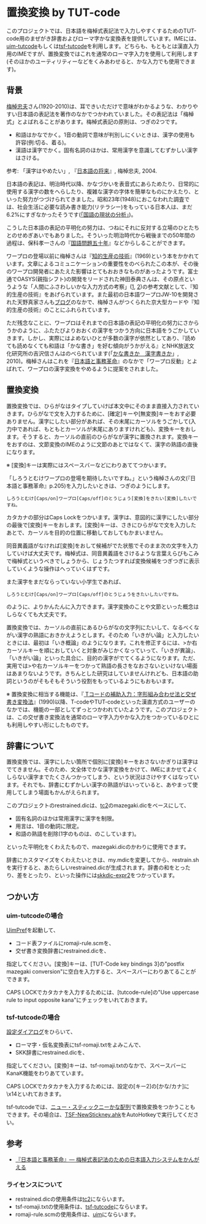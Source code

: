 # 置換変換 by TUT-code

このプロジェクトでは、日本語を梅棹式表記法で入力しやすくするためのTUT-code用のまぜがき辞書およびローマ字かな変換表を提供しています。IMEには、[uim-tutcode](https://github.com/uim/uim-doc-ja/wiki/UimTutcode)もしくは[tsf-tutcode](https://github.com/deton/tsf-tutcode)を利用します。どちらも、もともとは漢直入力用のIMEですが、置換変換ではこれを通常のローマ字入力を使用して利用します(そのほかのユーティリティーなどをくみあわせると、かな入力でも使用できます)。

## 背景

[梅棹忠夫](http://rondokreanto.com/tadao_umesao/)さん(1920-2010)は、耳できいただけで意味がわかるような、わかりやすい日本語の表記法を著作のなかでつかわれていました。その表記法は「梅棹式」とよばれることがあります。梅棹式表記の原則は、つぎの2つです。

* 和語はかなでかく。1音の動詞で意味が判別しにくいときは、漢字の使用も許容(例:切る、着る)。
* 漢語は漢字でかく。固有名詞のほかは、常用漢字を意識してむずかしい漢字はさける。

参考: 「漢字はやめたい」, 『[日本語の将来](https://www.amazon.co.jp/dp/4140910011)』,  梅棹忠夫, 2004.

日本語の表記は、明治時代以降、かなづかいを表音式にあらためたり、日常的に使用する漢字の数をへらしたり、複雑な漢字の字体を簡単なものにかえたり、といった努力がつづけられてきました。昭和23年(1948)におこなわれた調査では、社会生活に必要な読み書き能力(リテラシー)をもっている日本人は、まだ6.2%にすぎなかったそうです([「国語の現状の分析」](http://www.bunka.go.jp/kokugo_nihongo/sisaku/joho/joho/kakuki/01/tosin01/02.html))。

こうした日本語の表記の平明化の努力は、つねにそれに反対する立場のひとたちとのせめぎあいでもありました。そういった明治時代から戦後までの50年間の過程は、保科孝一さんの『[国語問題五十年](http://uwazura.cocolog-nifty.com/blog/2006/07/post_c707.html)』などからしることができます。

ワープロの登場以前に梅棹さんは『[知的生産の技術](https://www.amazon.co.jp/dp/4004150930/)』(1969)という本をかかれています。文章によるコミュニケーションの重要性をのべられたこの本が、その後のワープロ開発者にあたえた影響はとてもおおきなものがあったようです。富士通でOASYS(親指シフト)の開発をリードされた神田泰典さんは、その原点というような「人間にふさわしいかな入力方式の考察」([1](http://www.ykanda.jp/oasgif/nin-1.jpg), [2](http://www.ykanda.jp/oasgif/nin-2.jpg))の参考文献として、『知的生産の技術』をあげられています。また最初の日本語ワープロJW-10を開発された天野真家さんも[ブログ](http://www.ne.jp/asahi/kanmu/heishi/wp1.html)のなかで、梅棹さんがつくられた京大型カードや『知的生産の技術』のことにふれられています。

ただ残念なことに、ワープロはそれまでの日本語の表記の平明化の努力にさからうかのように、ふたたびよりおおくの漢字をつかう方向に日本語をうごかしていきます。しかし、実際にはよめないひとが多数の漢字が依然としてあり、『読めても読めなくても和語は「かな書き」を好む傾向がうかがえる』とNHK放送文化研究所の吉沢信さんはのべられています(「[かな書きか　漢字書きか](http://www.nhk.or.jp/bunken/summary/kotoba/kotobax3/pdf/062.pdf)」, 2010)。梅棹さんはこれを『[日本語と事務革命](https://www.amazon.co.jp/dp/4062923386/)』のなかで「ワープロ反動」とよばれて、ワープロの漢字変換をやめるように提案をされました。

## 置換変換

置換変換では、ひらがなはタイプしていけば本文中にそのまま直接入力されていきます。ひらがなで文を入力するために、[確定]キーや[無変換]キーをおす必要ありません。漢字にしたい部分があれば、その末尾にカーソルをうごかして(入力中であれば、もともとカーソルが末尾にありますけれども)、変換キーをおします。そうすると、カーソルの直前のひらがなが漢字に置換されます。変換キーをおすのは、文節変換のIMEのように文節のあとではなくて、漢字の熟語の直後になります。

※ [変換]キーは実際にはスペースバーなどにわりあててつかいます。

「しろうとむけワープロの登場を期待したいですね。」という梅棹さんの文(『日本語と事務革命』p.205)を入力したいときは、つぎのようにします。

    しろうとむけ[Caps/on]ワープロ[Caps/off]のとうじょう[変換]をきたい[変換]したいですね。

カタカナの部分はCaps Lockをつかいます。漢字は、意図的に漢字にしたい部分の最後で[変換]キーをおします。[変換]キーは、さきにひらがなで文を入力したあとで、カーソルを目的の位置に移動しておしてもかまいません。

同音異義語がなければ[変換]をおして候補がでた状態でそのまま次の文字を入力していけば大丈夫です。梅棹式は、同音異義語をさけるような言葉えらびもこみで梅棹式というべきでしょうから、じょうたつすれば変換候補をつぎつぎに表示していくような操作はへっていくはずです。

また漢字をまだならっていない小学生であれば、

    しろうとむけ[Caps/on]ワープロ[Caps/off]のとうじょうをきたいしたいですね。

のように、よりかんたんに入力できます。漢字変換のことや文節といった概念はしらなくても大丈夫です。

置換変換では、カーソルの直前にあるひらがなの文字列にたいして、なるべくながい漢字の熟語におきかえようとします。そのため「いきがい論」と入力したいときには、最初は「いき概論」のようになります。これを修正するには、>か右カーソルキーを順におしていくと対象がみじかくなっていって、「いきが異論」、「いきがい論」といった具合に、目的の漢字がでてくるようになります。ただ、実用では>や右カーソルキーをつかって熟語の長さをなおさないといけない場面はあまりないようです。きちんとした研究はしていませんけれども、日本語の助詞というのがそもそもそういう役割をもっているようにもおもいます。

※ 置換変換に相当する機能は、『[ Tコードの補助入力：字形組み合わせ法と交ぜ書き変換法]( http://id.nii.ac.jp/1001/00015068/)』(1990)以降、T-codeやTUT-codeといった漢直方式のユーザーのなかでは、機能の一部としてずっとつかわれていたようです。このプロジェクトは、この交ぜ書き変換法を通常のローマ字入力やかな入力をつかっているひとにも利用しやすい形にしたものです。

## 辞書について

置換変換では、漢字にしたい箇所で個別に[変換]キーをおさないかぎりは漢字はでてきません。そのため、文全体でかな漢字変換をかけて、IMEにまかせてよくしらない漢字までたくさんつかってしまう、という状況はさけやすくはなっています。それでも、辞書にむずかしい漢字の熟語がはいっていると、あやまって使用してしまう場面もかんがえられます。

このプロジェクトのrestrained.dicは、[tc2](https://github.com/kanchoku/tc)のmazegaki.dicをベースにして、

* 固有名詞のほかは常用漢字に漢字を制限。
* 用言は、1音の動詞に限定。
* 和語の熟語を削除(1字のものは、のこしています)。

といった平明化をくわえたもので、mazegaki.dicのかわりに使用できます。

辞書にカスタマイズをくわえたいときは、my.mdicを変更してから、restrain.shを実行すると、あたらしいrestrained.dicが生成されます。辞書の和をとったり、差をとったり、といった操作には[skkdic-expr2](https://github.com/skk-dev/skktools)をつかっています。

## つかい方

### uim-tutcodeの場合

[UimPref](https://github.com/uim/uim-doc-ja/wiki/UimPref)を起動して、

* コード表ファイルにromaji-rule.scmを、
* 交ぜ書き変換辞書にrestrained.dicを、

指定してください。[変換]キーは、[TUT-Code key bindings 3]の"postfix mazegaki conversion"に空白を入力すると、スペースバーにわりあてることができます。

CAPS LOCKでカタカナを入力するためには、[tutcode-rule]の"Use uppercase rule to input opposite kana"にチェックをいれておきます。

### tsf-tutcodeの場合

[設定ダイアログ](https://github.com/deton/tsf-tutcode#設定)をひらいて、


* ローマ字・仮名変換表にtsf-romaji.txtをよみこんで、
* SKK辞書にrestrained.dicを、

指定してください。[変換]キーは、tsf-romaji.txtのなかで、スペースバーにKanaK機能をわりあてています。

CAPS LOCKでカタカナを入力するためには、設定の[キー2]の[かな/カナ]に\x14といれておきます。

tsf-tutcodeでは、[ニュー・スティックニーかな配列](https://github.com/esrille/new-stickney)で置換変換をつかうこともできます。その場合は、[TSF-NewStickney.ahk](https://github.com/esrille/new-stickney/blob/master/ahk/TSF-NewStickney.ahk)をAutoHotkeyで実行してください。


## 参考

* [『日本語と事務革命』— 梅棹式表記法のための日本語入力システムをかんがえる](http://shiki.esrille.com/2017/04/blog-post.html)

### ライセンスについて

* restrained.dicの使用条件は[tc2](https://github.com/kanchoku/tc)にならいます。
* tsf-romaji.txtの使用条件は、[tsf-tutcode](https://github.com/deton/tsf-tutcode)にならいます。
* romaji-rule.scmの使用条件は、[uim](https://github.com/uim/uim)にならいます。

